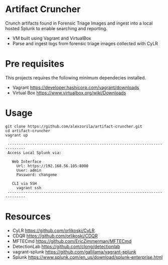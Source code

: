# Artifact Cruncher
Crunch artifacts found in Forensic Triage Images and ingest into a local hosted Splunk to enable searching and reporting.

* VM built using Vagrant and VirtualBox
* Parse and ingest logs from forensic triage images collected with CyLR

# Pre requisites
This projects requires the following minimum dependecies installed.
* Vagrant https://developer.hashicorp.com/vagrant/downloads
* Virtual Box https://www.virtualbox.org/wiki/Downloads

# Usage
```
git clone https://github.com/alexzorila/artifact-cruncher.git
cd artifact-cruncher
vagrant up
```
```
 ------------------------------------------------------------------------------
 Access Local Splunk via:

   Web Interface
     Url: https://192.168.56.105:8000
     User: admin
     Password: changeme

   CLI via SSH
     vagrant ssh
 ------------------------------------------------------------------------------
```
# Resources
* CyLR https://github.com/orlikoski/CyLR
* CDQR https://github.com/orlikoski/CDQR
* MFTECmd https://github.com/EricZimmerman/MFTECmd
* DetectionLab https://github.com/clong/detectionlab
* vagrant-splunk https://github.com/gallilama/vagrant-splunk
* Splunk https://www.splunk.com/en_us/download/splunk-enterprise.html

